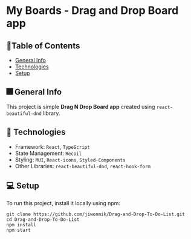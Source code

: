 # **My Boards** - Drag and Drop Board app
## 📑Table of Contents
- [General Info](#general-Info)
- [Technologies](#technologies)
- [Setup](#setup)

## 🎆 General Info
This project is simple **Drag N Drop Board app** created using `react-beautiful-dnd` library.


## 📂 Technologies
- Framework: `React`, `TypeScript`
- State Management: `Recoil`
- Styling: `MUI`, `React-icons`, `Styled-Components`
- Other Libraries: `react-beautiful-dnd`, `react-hook-form`

## 💻 Setup
To run this project, install it locally using npm:

```shell
git clone https://github.com/jiwonmik/Drag-and-Drop-To-Do-List.git
cd Drag-and-Drop-To-Do-List
npm install
npm start
```